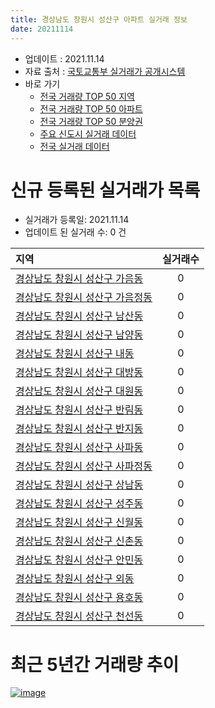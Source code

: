 ```yaml
---
title: 경상남도 창원시 성산구 아파트 실거래 정보
date: 20211114
---
```


* 업데이트 : 2021.11.14
* 자료 출처 : [국토교통부 실거래가 공개시스템](http://rt.molit.go.kr)
* 바로 가기
    * [전국 거래량 TOP 50 지역](https://apt-info.github.io/apt-trade-info/tr)
    * [전국 거래량 TOP 50 아파트](https://apt-info.github.io/apt-trade-info/ta)
    * [전국 거래량 TOP 50 분양권](https://apt-info.github.io/apt-trade-info/tb)
    * [주요 신도시 실거래 데이터](https://apt-info.github.io/apt-trade-info/newtown)
    * [전국 실거래 데이터](https://apt-info.github.io/apt-trade-info/all)



<script async src="https://pagead2.googlesyndication.com/pagead/js/adsbygoogle.js"></script>
<!-- 기본광고 -->
<ins class="adsbygoogle"
     style="display:block"
     data-ad-client="ca-pub-1142216861245946"
     data-ad-slot="4805727019"
     data-ad-format="auto"
     data-full-width-responsive="true"></ins>
<script>
     (adsbygoogle = window.adsbygoogle || []).push({});
</script>


# 신규 등록된 실거래가 목록

* 실거래가 등록일: 2021.11.14
* 업데이트 된 실거래 수: 0 건


|지역|실거래수|
|:---|:---:|
|[경상남도 창원시 성산구 가음동](https://apt-info.github.io/apt-trade-info/r2509)|0|
|[경상남도 창원시 성산구 가음정동](https://apt-info.github.io/apt-trade-info/r2511)|0|
|[경상남도 창원시 성산구 남산동](https://apt-info.github.io/apt-trade-info/r2499)|0|
|[경상남도 창원시 성산구 남양동](https://apt-info.github.io/apt-trade-info/r2510)|0|
|[경상남도 창원시 성산구 내동](https://apt-info.github.io/apt-trade-info/r2502)|0|
|[경상남도 창원시 성산구 대방동](https://apt-info.github.io/apt-trade-info/r2498)|0|
|[경상남도 창원시 성산구 대원동](https://apt-info.github.io/apt-trade-info/r3742)|0|
|[경상남도 창원시 성산구 반림동](https://apt-info.github.io/apt-trade-info/r2505)|0|
|[경상남도 창원시 성산구 반지동](https://apt-info.github.io/apt-trade-info/r2504)|0|
|[경상남도 창원시 성산구 사파동](https://apt-info.github.io/apt-trade-info/r2508)|0|
|[경상남도 창원시 성산구 사파정동](https://apt-info.github.io/apt-trade-info/r3738)|0|
|[경상남도 창원시 성산구 상남동](https://apt-info.github.io/apt-trade-info/r2506)|0|
|[경상남도 창원시 성산구 성주동](https://apt-info.github.io/apt-trade-info/r2507)|0|
|[경상남도 창원시 성산구 신월동](https://apt-info.github.io/apt-trade-info/r3741)|0|
|[경상남도 창원시 성산구 신촌동](https://apt-info.github.io/apt-trade-info/r2503)|0|
|[경상남도 창원시 성산구 안민동](https://apt-info.github.io/apt-trade-info/r2501)|0|
|[경상남도 창원시 성산구 외동](https://apt-info.github.io/apt-trade-info/r2497)|0|
|[경상남도 창원시 성산구 용호동](https://apt-info.github.io/apt-trade-info/r3740)|0|
|[경상남도 창원시 성산구 천선동](https://apt-info.github.io/apt-trade-info/r2500)|0|



<script async src="https://pagead2.googlesyndication.com/pagead/js/adsbygoogle.js"></script>
<!-- 기본광고 -->
<ins class="adsbygoogle"
     style="display:block"
     data-ad-client="ca-pub-1142216861245946"
     data-ad-slot="4805727019"
     data-ad-format="auto"
     data-full-width-responsive="true"></ins>
<script>
     (adsbygoogle = window.adsbygoogle || []).push({});
</script>


# 최근 5년간 거래량 추이


<div style="width:100%;">
    <canvas id="deal_progress" height="200"></canvas>
</div>

<script>
new Chart(document.getElementById("deal_progress"), {
    type: 'line',
    data: {
        labels: ['16.01','16.02','16.03','16.04','16.05','16.06','16.07','16.08','16.09','16.10','16.11','16.12','17.01','17.02','17.03','17.04','17.05','17.06','17.07','17.08','17.09','17.10','17.11','17.12','18.01','18.02','18.03','18.04','18.05','18.06','18.07','18.08','18.09','18.10','18.11','18.12','19.01','19.02','19.03','19.04','19.05','19.06','19.07','19.08','19.09','19.10','19.11','19.12','20.01','20.02','20.03','20.04','20.05','20.06','20.07','20.08','20.09','20.10','20.11','20.12','21.01','21.02','21.03','21.04','21.05','21.06','21.07','21.08','21.09','21.10','21.11'],
        datasets: [{
            label: '매매/분양권',
            data: [191,200,206,202,178,204,208,216,272,289,249,207,164,189,259,240,226,233,205,216,198,224,194,151,242,220,273,208,224,213,194,218,329,417,277,160,212,243,262,236,257,240,262,264,239,730,994,466,485,421,232,222,360,982,611,300,428,956,1456,433,163,169,270,477,573,647,628,569,499,445,44],
            borderColor: "rgba(66, 133, 243, 1)",
            backgroundColor: "rgba(66, 133, 243, 0.05)",
            borderWidth: 1,
            pointRadius: 0,
            fill: false,
            lineTension: 0
        },{
            label: '전/월세',
            data: [279,251,276,253,213,195,207,230,235,285,255,300,259,345,271,251,321,335,327,328,311,296,342,355,525,448,467,328,328,335,328,326,255,368,305,323,375,360,367,300,331,288,294,266,228,353,377,413,414,507,334,288,299,340,367,286,272,291,375,380,328,325,341,356,462,465,427,382,339,353,97],
            borderColor: "rgba(255, 90, 0, 1)",
            backgroundColor: "rgba(255, 90, 0, 0.05)",
            borderWidth: 1,
            pointRadius: 0,
            fill: false,
            lineTension: 0
        },{
            label: '합계',
            data: [470,451,482,455,391,399,415,446,507,574,504,507,423,534,530,491,547,568,532,544,509,520,536,506,767,668,740,536,552,548,522,544,584,785,582,483,587,603,629,536,588,528,556,530,467,1083,1371,879,899,928,566,510,659,1322,978,586,700,1247,1831,813,491,494,611,833,1035,1112,1055,951,838,798,141],
            borderColor: "rgba(0, 0, 0, 1)",
            backgroundColor: "rgba(0, 0, 0, 0.03)",
            borderWidth: 0.1,
            pointRadius: 0,
            fill: true,
            lineTension: 0
        }
        ]
    },
    options: {
        responsive: true,
        title: {
            display: false
        },
        tooltips: {
            mode: 'index',
            intersect: false
        },
        hover: {
            mode: 'nearest',
            intersect: true
        },
        scales: {
            xAxes: [{
                display: true,
                scaleLabel: {
                    display: true,
                    labelString: '년/월'
                }
            }],
            yAxes: [{
                display: true,
                ticks: {
                    suggestedMin: 0,
                },
                scaleLabel: {
                    display: true,
                    labelString: '실거래 수'
                }
            }]
        }
    }
});

</script>


[![image](https://apt-info.github.io/images/2020-01-03-apt-trade-info/1024x500.png)](https://play.google.com/store/apps/details?id=com.aptinfo.apttradeinfo)

